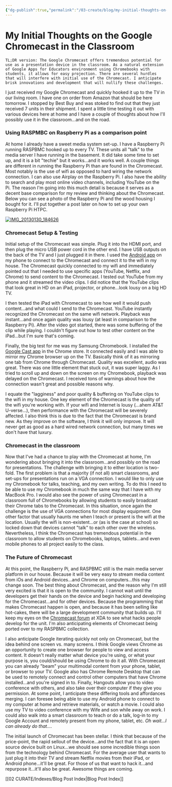```yaml
---
{"dg-publish":true,"permalink":"/03-create/blog/my-initial-thoughts-on-the-google-chromecast-in-the-classroom/","title":"My Initial Thoughts on the Google Chromecast in the Classroom","tags":["chrome","chromebooks","chromecast","gafe"]}
---
```


# My Initial Thoughts on the Google Chromecast in the Classroom

```
TL;DR version: The Google Chromecast offers tremendous potential for use as a presentation device in the classroom. As a natural extension of Google Apps for Educators environment using Chromebooks with students, it allows for easy projection. There are several hurdles that will interfere with initial use of the Chromecast. I anticipate brisk innovations and development that will nullify these challenges.
```

I just received my Google Chromecast and quickly hooked it up to the TV in our living room. I have one on order from Amazon that should be here tomorrow. I stopped by Best Buy and was stoked to find out that they just received 7 units in their shipment. I spent a little time testing it out with various devices here at home and I have a couple of thoughts about how I'll possibly use it in the classroom...and on the road.

### Using RASPMBC on Raspberry Pi as a comparison point

At home I already have a sweet media system set-up. I have a Raspberry Pi running RASPBMC hooked up to every TV. These units all "talk" to the media server I have running in the basement. It did take some time to set up, and it is a bit "techie" but it works...and it works well. A couple things are different in running the Raspberry Pi than are found in the Chromecast. Most notably is the use of wifi as opposed to hard wiring the network connection. I can also use Airplay on the Raspberry Pi. I also have the ability to search and play most online video channels, including YouTube on the Pi. The reason I'm going into this much detail is because it serves as a decent base comparison for my review and thinking about the Chromecast. Below you can see a photo of the Raspberry Pi and the wood housing I bought for it. I'll put together a post later on how to set up your own Raspberry Pi HTPC.

[![IMG_20130130_184626](images/IMG_20130130_184626-300x225.jpg)](http://wiobyrne.com/wp-content/uploads/2013/07/IMG_20130130_184626.jpg)

### Chromecast Setup & Testing

Initial setup of the Chromecast was simple. Plug it into the HDMI port, and then plug the micro USB power cord in the other end. I have USB outputs on the back of the TV and I just plugged it in there. I used the [Android app](https://play.google.com/store/apps/details?id=com.google.android.apps.chromecast.app&hl=en) on my phone to connect to the Chromecast and connect it to the wifi in my house. The Chromecast quickly connected to my wifi and immediately pointed out that I needed to use specific apps (YouTube, Netflix, and Chrome) to send content to the Chromecast. I tested out YouTube from my phone and it streamed the video clips. I did notice that the YouTube clips that look great in HD on an iPad, projector, or phone...look lousy on a big HD TV.

I then tested the iPad with Chromecast to see how well it would push content...and what could I send to the Chromecast. YouTube instantly recognized the Chromecast on the same wifi network. Playback was instant...and once again quality was lousy (at least in comparison to the Raspberry Pi). After the video got started, there was some buffering of the clip while playing. I couldn't figure out how to test other content on the iPad...but I'm sure that's coming.

Finally, the big test for me was my Samsung Chromebook. I installed the [Google Cast app](https://chrome.google.com/webstore/detail/google-cast/boadgeojelhgndaghljhdicfkmllpafd) in the Chrome store. It connected easily and I was able to mirror my Chrome browser up on the TV. Basically think of it as mirroring one tab from Chrome through Chromecast. Quality was excellent, audio was great. There was one little element that stuck out, it was super laggy. As I tried to scroll up and down on the screen on my Chromebook, playback was delayed on the Chromecast. I received tons of warnings about how the connection wasn't great and possible reasons why.

I equate the "lagginess" and poor quality & buffering on YouTube clips to the wifi in my house. One key element of the Chromecast is the quality of the wifi you're working with. If your wifi and Internet is lousy (...ahem AT&T U-verse...), then performance with the Chromecast will be severely affected. I also think this is due to the fact that the Chromecast is brand new. As they improve on the software, I think it will only improve. It will never get as good as a hard wired network connection, but many times we don't have that luxury.

### Chromecast in the classroom

Now that I've had a chance to play with the Chromecast at home, I'm wondering about bringing it into the classroom...and possibly on the road for presentations. The challenge with bringing it to either location is two-fold. The first problem is that a majority (if not all) smart classrooms, and set-ups for presentations run on a VGA connection. I would like to only use my Chromebook for talks, teaching, and my own writing. To do this I need to be able to use my Chromebook in much the same way that I have with my MacBook Pro. I would also see the power of using Chromecast in a classroom full of Chromebooks by allowing students to easily broadcast their Chrome tabs to the Chromecast. In this situation, once again the challenge is the use of VGA connections for most display equipment. One other factor that usually haunts me when I teach or present is the wifi at the location. Usually the wifi is non-existent...or (as is the case at school) so locked down that devices cannot "talk" to each other over the wireless. Nevertheless, I think the Chromecast has tremendous potential in the classroom to allow students on Chromebooks, laptops, tablets...and even mobile phones to all project easily to the class.

### The Future of Chromecast

At this point, the Raspberry Pi, and RASPBMC still is the main media server platform in our house. Because it will be very easy to stream media content from iOs and Android devices...and Chrome on computers...this may change soon. The best thing about Chromecast, and the reason why I'm still very excited is that it is open to the community. I cannot wait until the developers get their hands on the device and begin hacking and developing for the Chromecast...and for other devices. Because the programming that makes Chromecast happen is open, and because it has been selling like hot-cakes, there will be a large development community that builds up. I'll keep my eyes on the [Chromecast forum](http://forum.xda-developers.com/forumdisplay.php?f=2406) at XDA to see what hacks people develop for the unit. I'm also anticipating elements of Chromecast being ported over to my RASPBMC collection.

I also anticipate Google iterating quickly not only on Chromecast, but the idea behind one screen vs. many screens. I think Google views Chrome as an opportunity to create one browser for people to view and access content. It doesn't really matter what device you're using, or what your purpose is, you could/should be using Chrome to do it all. With Chromecast you can already "beam" your multimodal content from your phone, tablet, or browser to your TV. Google also has Chrome Remote Desktop that can be used to remotely connect and control other computers that have Chrome installed...and you're signed in to. Finally, Hangouts allow you to video conference with others, and also take over their computer if they give you permission. At some point, I anticipate these differing tools and affordances merging. I can foresee being able to use my Android phone to connect to my computer at home and retrieve materials, or watch a movie. I could also use my TV to video conference with my Wife and son while away on work. I could also walk into a smart classroom to teach or do a talk, log-in to my Google Account and remotely present from my phone, tablet, etc. _Oh wait...I can already do that...._

The initial launch of Chromecast has been stellar. I think that because of the price-point, the rapid sellout of the device...and the fact that it is an open source device built on Linux...we should see some incredible things soon from the technology behind Chromecast. For the average user that wants to just plug it into their TV and stream Netflix movies from their iPad, or Android phone...it'll be great. For those of us that want to hack it...and repurpose it...it'll also be great. Awesome things are coming.

[[02 CURATE/Indexes/Blog Post Index\|Blog Post Index]]